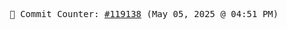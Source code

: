 <p align="center">
    <samp>
        📮 Commit Counter: <a href="https://github.com/Javascript-void0/Javascript-void0/commits/main">#119138</a> (May 05, 2025 @ 04:51 PM)
    </samp>
</p>